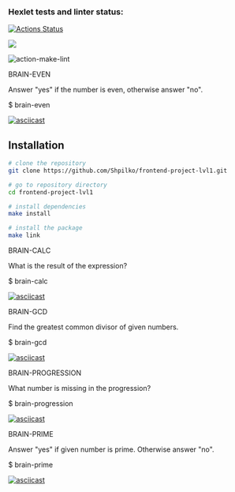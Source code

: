 ### Hexlet tests and linter status:

[![Actions Status](https://github.com/Shpilko/frontend-project-lvl1/workflows/hexlet-check/badge.svg)](https://github.com/Shpilko/frontend-project-lvl1/actions)

<a href="https://codeclimate.com/github/Shpilko/frontend-project-lvl1/maintainability"><img src="https://api.codeclimate.com/v1/badges/882dca342dde183e9428/maintainability" /></a>

![action-make-lint](https://github.com/Shpilko/frontend-project-lvl1/actions/workflows/github-actions.yml/badge.svg)

BRAIN-EVEN

Answer "yes" if the number is even, otherwise answer "no".

$ brain-even

[![asciicast](https://asciinema.org/a/tBcCW19VZECgb1dwMxxUrW7s3.svg)](https://asciinema.org/a/tBcCW19VZECgb1dwMxxUrW7s3)

## Installation

```bash
# clone the repository
git clone https://github.com/Shpilko/frontend-project-lvl1.git

# go to repository directory
cd frontend-project-lvl1

# install dependencies
make install

# install the package
make link
```

BRAIN-CALC

What is the result of the expression?

$ brain-calc

[![asciicast](https://asciinema.org/a/BgNpaPpiTeKTmyJqHs5XZaoB7.svg)](https://asciinema.org/a/BgNpaPpiTeKTmyJqHs5XZaoB7)

BRAIN-GCD

Find the greatest common divisor of given numbers.

$ brain-gcd

[![asciicast](https://asciinema.org/a/BBVGZ90WSQVMBI0xYCv2r8AtZ.svg)](https://asciinema.org/a/BBVGZ90WSQVMBI0xYCv2r8AtZ)

BRAIN-PROGRESSION

What number is missing in the progression?

$ brain-progression

[![asciicast](https://asciinema.org/a/wdJnju84UiVLZaW2DYckxs9qO.svg)](https://asciinema.org/a/wdJnju84UiVLZaW2DYckxs9qO)

BRAIN-PRIME

Answer "yes" if given number is prime. Otherwise answer "no".

$ brain-prime

[![asciicast](https://asciinema.org/a/wsiK7MyAKSDFzsnTqJ2RtQ1wo.svg)](https://asciinema.org/a/wsiK7MyAKSDFzsnTqJ2RtQ1wo)
